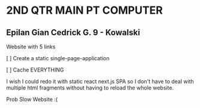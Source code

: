 # 2ND QTR MAIN PT COMPUTER
## Epilan Gian Cedrick G. 9 - Kowalski

Website with 5 links

[ ] Create a static single-page-application

[ ] Cache EVERYTHING

I wish I could redo it with static react next.js SPA so I
don't have to deal with multiple html fragments without having
to reload the whole website.

Prob Slow Website :(
